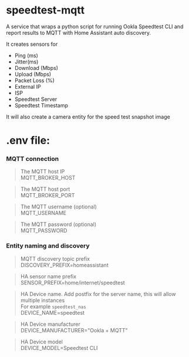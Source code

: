 # speedtest-mqtt

A service that wraps a python script for running Ookla Speedtest CLI and report results to MQTT with Home Assistant auto discovery.  

It creates sensors for   
* Ping (ms)  
* Jitter(ms)  
* Download (Mbps)  
* Upload (Mbps)  
* Packet Loss (%)  
* External IP  
* ISP  
* Speedtest Server  
* Speedtest Timestamp  

It will also create a camera entity for the speed test snapshot image  


# .env file:
### MQTT connection  
> The MQTT host IP  
MQTT_BROKER_HOST    

> The MQTT host port   
MQTT_BROKER_PORT    

> The MQTT username  (optional)   
MQTT_USERNAME       

> The MQTT password  (optional)  
MQTT_PASSWORD       

### Entity naming and discovery

> MQTT discovery topic prefix  
DISCOVERY_PREFIX=homeassistant  

> HA sensor name prefix  
SENSOR_PREFIX=home/internet/speedtest  

> HA Device name. Add postfix for the server name, this will allow multiple instances  
> For example `speedtest_nas`  
DEVICE_NAME=speedtest  

> HA Device manufacturer  
DEVICE_MANUFACTURER="Ookla + MQTT"  

> HA Device model  
DEVICE_MODEL=Speedtest CLI  

